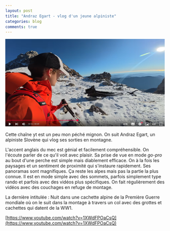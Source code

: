 ```yaml
---
layout: post
title: "Andraz Egart - vlog d'un jeune alpiniste"
categories: blog
comments: true
---
```


![Andraz Egart](https://github.com/homeostasie/bouquins/raw/master/_pics/blog/2025/Andraz-Egart.png)

Cette chaîne yt est un peu mon péché mignon. On suit Andraz Egart, un alpiniste Slovène qui vlog ses sorties en montagne.

L'accent anglais du mec est génial et facilement compréhensible. On l'écoute parler de ce qu'il voit avec plaisir. Sa prise de vue en mode *go-pro* au bout d'une perche est simple mais diablement efficace. On à la fois les paysages et un sentiment de proximité qui s'instaure rapidement. Ses panoramas sont magnifiques. Ça reste les alpes mais pas la partie la plus connue. Il est en mode simple avec des sommets, parfois simplement type rando et parfois avec des vidéos plus spécifiques. On fait régulièrement des vidéos avec des couchages en refuge de montage. 

La dernière intitulée : Nuit dans une cachette alpine de la Première Guerre mondiale où on le suit dans la montage à travers un col avec des grottes et cachettes qui datent de la WW1. 

[https://www.youtube.com/watch?v=1XWdFPOaCsQ](https://www.youtube.com/watch?v=1XWdFPOaCsQ)